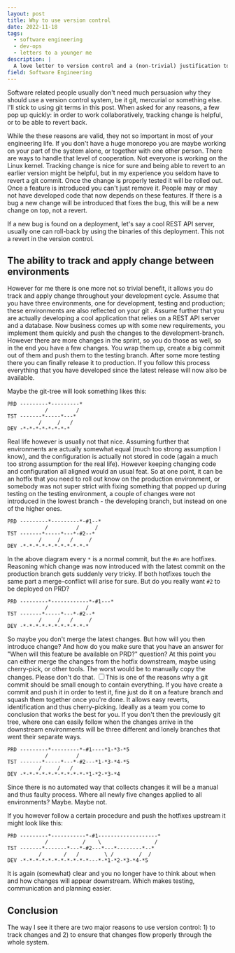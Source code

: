 ```yaml
---
layout: post
title: Why to use version control
date: 2022-11-18
tags:
  - software engineering
  - dev-ops
  - letters to a younger me
description: |
  A love letter to version control and a (non-trivial) justification to use it.
field: Software Engineering
---
```


Software related people usually don't need much persuasion why they should use a version control
system, be it git, mercurial or something else. I'll stick to using git terms in this post. When
asked for any reasons, a few pop up quickly: in order to work collaboratively, tracking change is
helpful, or to be able to revert back.

While the these reasons are valid, they not so important in most of your engineering life. If you
don't have a huge monorepo you are maybe working on your part of the system alone, or together with
one other person. There are ways to handle that level of cooperation. Not everyone is working on the
Linux kernel. Tracking change is nice for sure and being able to revert to an earlier version might
be helpful, but in my experience you seldom have to revert a git commit. Once the change is properly
tested it will be rolled out. Once a feature is introduced you can't just remove it. People may or
may not have developed code that now depends on these features. If there is a bug a new change will
be introduced that fixes the bug, this will be a new change on top, not a revert.

If a new bug is found on a deployment, let's say a cool REST API server, usually one can roll-back
by using the binaries of this deployment. This not a revert in the version control.

## The ability to track and apply change between environments

However for me there is one more not so trivial benefit, it allows you do track and apply change
throughout your development cycle. Assume that you have three environments, one for development,
testing and production; these environments are also reflected on your git . Assume further that you
are actually developing a cool application that relies on a REST API server and a database. Now
business comes up with some new requirements, you implement them quickly and push the changes to the
development-branch. However there are more changes in the sprint, so you do those as well, so in the
end you have a few changes. You wrap them up, create a big commit out of them and push them to the
testing branch. After some more testing there you can finally release it to production.
If you follow this process everything that you have developed since the latest release will now also
be available.

Maybe the git-tree will look something likes this:

```
PRD ---------*---------*
            /         /
TST -------*-----*---*
          /     /   /
DEV -*-*-*-*-*-*-*-*
```

Real life however is usually not that nice. Assuming further that environments are actually somewhat
equal (much too strong assumption I know), and the configuration is actually not stored in code
(again a much too strong assumption for the real life). However keeping changing code and
configuration all aligned would an usual feat. So at one point, it can be an hotfix that you need to
roll out know on the production environment, or somebody was not super strict with fixing something
that popped up during testing on the testing environment, a couple of changes were not introduced in
the lowest branch - the developing branch, but instead on one of the higher ones.

```
PRD ---------*---------*-#1--*
            /         /     /
TST -------*-----*---*-#2--*
          /     /   /     /
DEV -*-*-*-*-*-*-*-*-*-*-*
```

In the above diagram every `*` is a normal commit, but the `#n` are hotfixes. Reasoning which change
was now introduced with the latest commit on the production branch gets suddenly very tricky. If
both hotfixes touch the same part a merge-conflict will arise for sure. But do you really want `#2`
to be deployed on PRD?


```
PRD ---------*------------*-#1---*
            /            /
TST -------*-----*---*-#2--*
          /     /   /     /
DEV -*-*-*-*-*-*-*-*-*-*-*
```

So maybe you don't merge the latest changes. But how will you then introduce change? And how do you
make sure that you have an answer for "When will this feature be available on PRD?" question?
At this point you can either merge the changes from the hotfix downstream, maybe using cherry-pick,
or other tools. The worst would be to manually copy the changes. Please don't do that.
<label for="sn-git_commit_size" class="margin-toggle
sidenote-number"></label><input type="checkbox" id="sn-git_commit_size"
class="margin-toggle"/><span class="sidenote">This is one of the reasons why a git commit should be
small enough to contain everything. If you have create a commit and push it in order to test it,
fine just do it on a feature branch and squash them together once you're done. It allows easy
reverts, identification and thus cherry-picking.</span>
Ideally as a team you come to conclusion that works the best for you. If you don't then the
previously git tree, where one can easily follow when the changes arrive in the downstream
environments will be three different and lonely branches that went their separate ways.

```
PRD ---------*---------*-#1----*1-*3-*5
            /         /
TST -------*-----*---*-#2---*1-*3-*4-*5
          /     /   /
DEV -*-*-*-*-*-*-*-*-*-*-*1-*2-*3-*4
```

Since there is no automated way that collects changes it will be a manual and thus faulty process.
Where all newly five changes applied to all environments? Maybe. Maybe not.

If you however follow a certain procedure and push the hotfixes upstream it might look like this:

```
PRD ---------*-----------*-#1-------------------*
            /           /    \                 /
TST -------*-------*---*-#2---*---*--------*--*
          /       /   /        \ /        /  /
DEV -*-*-*-*-*-*-*-*-*-*-*---*-*1-*2-*3-*4-*5
```

It is again (somewhat) clear and you no longer have to think about when and how changes will appear
downstream. Which makes testing, communication and planning easier.

## Conclusion

The way I see it there are two major reasons to use version control: 1) to track changes and 2) to
ensure that changes flow properly through the whole system.
